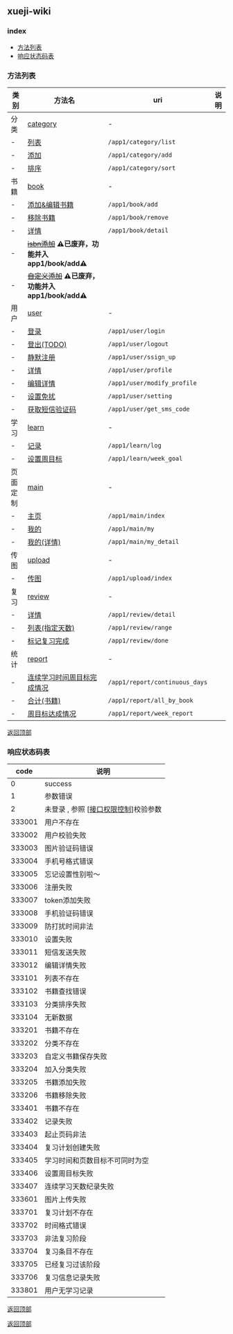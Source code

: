 ## xueji-wiki

### index
+ [方法列表](#方法列表)
+ [响应状态码表](#响应状态码表)

### 方法列表

| 类别 |                               方法名                               |                uri                 | 说明 |
| ---- | ------------------------------------------------------------------ | ---------------------------------- | ---- |
| 分类 | [category](category.md)                                            | \-                                 |      |
| \-   | [列表](category.md#列表)                                           | ```/app1/category/list```          |      |
| \-   | [添加](category.md#添加)                                           | ```/app1/category/add```           |      |
| \-   | [排序](category.md#排序)                                           | ```/app1/category/sort```          |      |
| 书籍 | [book](book.md)                                                    | \-                                 |      |
| \-   | [添加&编辑书籍](book.md#添加编辑)                                    | ```/app1/book/add```               |       |
| \-   | [移除书籍](book.md#移除)                                          | ```/app1/book/remove```               |       |
| \-   | [详情](book.md#详情)                                               | ```/app1/book/detail```            |      |
| \-   | ~~[isbn添加](#)~~ **⚠️已废弃，功能并入 app1/book/add⚠️**            |                                    |      |
| \-   | ~~[自定义添加](#)~~ **⚠️️已废弃，功能并入 app1/book/add⚠️**          |                                    |      |
| 用户 | [user](user.md)                                                    | \-                                 |      |
| \-   | [登录](user.md#登录)                                               | ```/app1/user/login```             |      |
| \-   | [登出(TODO)](user.md#todo登出)                                     | ```/app1/user/logout```            |      |
| \-   | [静默注册](user.md#静默注册)                                       | ```/app1/user/ssign_up```          |      |
| \-   | [详情](user.md#详情)                                               | ```/app1/user/profile```           |      |
| \-   | [编辑详情](user.md#编辑详情)                                          | ```/app1/user/modify_profile``` |    |
| \-   | [设置免扰](user.md#设置)                                               | ```/app1/user/setting```           |   |
| \-   | [获取短信验证码](user.md#获取短信验证码)                              | ```/app1/user/get_sms_code```      |    |
| 学习 | [learn](learn.md)                                                  | \-                                 |      |
| \-   | [记录](learn.md#记录)                                              | ```/app1/learn/log```              |      |
| \-   | [设置周目标](learn.md#设置周目标)                                  | ```/app1/learn/week_goal```        |      |
| 页面定制 | [main](main.md)                                                    | \-                          |      |
| \-   | [主页](main.md#主页)                                               | ```/app1/main/index```             |      |
| \-   | [我的](main.md#我的)                                               | ```/app1/main/my```             |      |
| \-   | [我的(详情)](main.md#我的详情)                                       | ```/app1/main/my_detail```             |  |
| 传图 | [upload](upload.md)                                                | \-                                 |      |
| \-   | [传图](upload.md#传图)                                             | ```/app1/upload/index```           |      |
| 复习 | [review](review.md)                                                | \-                                 |      |
| \-   | [详情](review.md#详情)                                             | ```/app1/review/detail```          |      |
| \-   | [列表(指定天数)](review.md#列表指定天数)                           | ```/app1/review/range```           |      |
| \-   | [标记复习完成](review.md#标记复习完成)                             | ```/app1/review/done```            |      |
| 统计 | [report](report.md)                                                | \-                                 |      |
| \-   | [连续学习时间周目标完成情况](report.md#连续学习时间周目标完成情况) | ```/app1/report/continuous_days``` |      |
| \-   | [合计(书籍)](report.md#合计书籍)                                   | ```/app1/report/all_by_book```     |      |
| \-   | [周目标达成情况](report.md#周目标达成情况)                         | ```/app1/report/week_report```     |      |

[返回顶部](#index)

### 响应状态码表

|  code  |                             说明                             |
| ------ | ------------------------------------------------------------ |
|      0 | success                                                      |
|      1 | 参数错误                                                     |
|      2 | 未登录 , 参照 [[接口权限控制](user.md#接口权限控制)]校验参数 |
| 333001 | 用户不存在                                                   |
| 333002 | 用户校验失败                                                 |
| 333003 | 图片验证码错误                                               |
| 333004 | 手机号格式错误                                               |
| 333005 | 忘记设置性别啦～                                             |
| 333006 | 注册失败                                                     |
| 333007 | token添加失败                                                |
| 333008 | 手机验证码错误                                               |
| 333009 | 防打扰时间非法                                               |
| 333010 | 设置失败                                                     |
| 333011 | 短信发送失败                                                 |
| 333012 | 编辑详情失败                                                 |
| 333101 | 列表不存在                                                   |
| 333102 | 书籍查找错误                                                 |
| 333103 | 分类排序失败                                                 |
| 333104 | 无新数据                                                     |
| 333201 | 书籍不存在                                                   |
| 333202 | 分类不存在                                                   |
| 333203 | 自定义书籍保存失败                                           |
| 333204 | 加入分类失败                                                 |
| 333205 | 书籍添加失败                                                 |
| 333206 | 书籍移除失败                                                 |
| 333401 | 书籍不存在                                                   |
| 333402 | 记录失败                                                     |
| 333403 | 起止页码非法                                                 |
| 333404 | 复习计划创建失败                                             |
| 333405 | 学习时间和页数目标不可同时为空                               |
| 333406 | 设置周目标失败                                               |
| 333407 | 连续学习天数纪录失败                                         |
| 333601 | 图片上传失败                                                 |
| 333701 | 复习计划不存在                                               |
| 333702 | 时间格式错误                                                 |
| 333703 | 非法复习阶段                                                 |
| 333704 | 复习条目不存在                                               |
| 333705 | 已经复习过该阶段                                             |
| 333706 | 复习信息记录失败                                             |
| 333801 | 用户无学习记录                                               |

[返回顶部](#index)


[返回顶部](#index)
